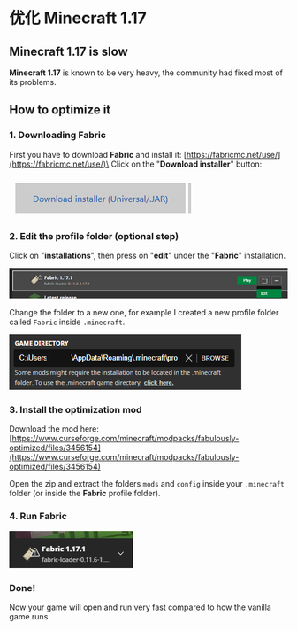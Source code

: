 # 优化 Minecraft 1.17

## Minecraft 1.17 is slow

**Minecraft 1.17** is known to be very heavy, the community had fixed most of its problems.

## How to optimize it

### 1. Downloading Fabric

First you have to download **Fabric** and install it: [https://fabricmc.net/use/](https://fabricmc.net/use/)\
Click on the "**Download installer**" button:

![](<.gitbook/assets/immagine (115).png>)

### 2. Edit the profile folder (optional step)

Click on "**installations**", then press on "**edit**" under the "**Fabric**" installation.

![](<.gitbook/assets/immagine (119).png>)

Change the folder to a new one, for example I created a new profile folder called `Fabric` inside `.minecraft`.

![](<.gitbook/assets/immagine (120).png>)

### 3. Install the optimization mod

Download the mod here: [https://www.curseforge.com/minecraft/modpacks/fabulously-optimized/files/3456154](https://www.curseforge.com/minecraft/modpacks/fabulously-optimized/files/3456154)

Open the zip and extract the folders `mods` and `config` inside your `.minecraft` folder (or inside the **Fabric** profile folder).

### 4. Run Fabric

![](<.gitbook/assets/immagine (117).png>)

### Done!

Now your game will open and run very fast compared to how the vanilla game runs.
